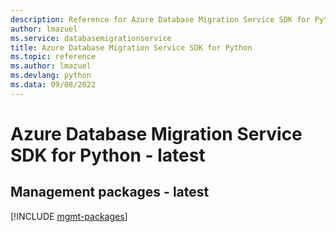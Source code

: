 ```yaml
---
description: Reference for Azure Database Migration Service SDK for Python
author: lmazuel
ms.service: databasemigrationservice
title: Azure Database Migration Service SDK for Python
ms.topic: reference
ms.author: lmazuel
ms.devlang: python
ms.data: 09/08/2022
---
```

# Azure Database Migration Service SDK for Python - latest

## Management packages - latest
[!INCLUDE [mgmt-packages](database-migration-service-mgmt-index.md)]